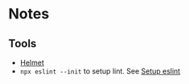 # Notes

## Tools

* [Helmet](https://helmetjs.github.io/)
* `npx eslint --init` to setup lint. See [Setup eslint](https://sourcelevel.io/blog/how-to-setup-eslint-and-prettier-on-node)